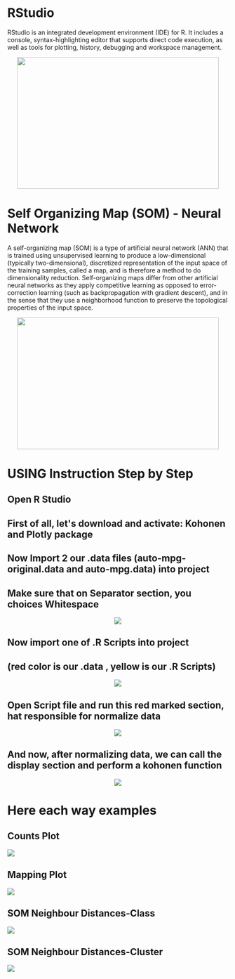 # RStudio
RStudio is an integrated development environment (IDE) for R. It includes a console, syntax-highlighting editor that supports direct code execution, as well as tools for plotting, history, debugging and workspace management.

<p align="center">
    <img width="460" height="300" src="https://rc2e.com/images_v2/ricons.png">
</p>


# Self Organizing Map (SOM) - Neural Network
A self-organizing map (SOM) is a type of artificial neural network (ANN) that is trained using
unsupervised learning to produce a low-dimensional (typically two-dimensional), discretized representation 
of the input space of the training samples, called a map, and is therefore a method to do dimensionality reduction. 
Self-organizing maps differ from other artificial neural networks as they apply competitive learning as opposed to
error-correction learning (such as backpropagation with gradient descent), and in the sense that they use a neighborhood
function to preserve the topological properties of the input space.

<p align="center">
    <img width="460" height="300" src="https://www.mathworks.com/matlabcentral/mlc-downloads/downloads/submissions/46481/versions/1/screenshot.jpg">
</p>

#  USING Instruction Step by Step
 
## Open R Studio

## First of all, let's download and activate: Kohonen and Plotly package
 
## Now Import 2 our .data files (auto-mpg-original.data and auto-mpg.data) into project

## Make sure that on Separator section, you choices Whitespace 

<p align="center">
    <img src="Steps/Importing.png">
</p>

## Now import one of .R Scripts into project
## (red color is our .data , yellow is our .R Scripts)

<p align="center">
    <img src="Steps/1-Open.png">
</p>

## Open Script file and run this red marked section, hat responsible for normalize data

<p align="center">
    <img src="Steps/2-Run-Script.png">
</p>

## And now, after normalizing data, we can call the display section and perform a kohonen function

<p align="center">
    <img src="Steps/3-Run-Script-.png">
</p>


# Here each way examples

<p align="center">
    <h2> Counts Plot </h2>
    <img src="Counts Plot/1.png">
</p>


<p align="center">
    <h2> Mapping Plot </h2>
    <img src="Mapping Plot/1.png">
</p>


<p align="center">
    <h2> SOM Neighbour Distances-Class </h2>
    <img src="SOM Neighbour Distances-Class/1.png">
</p>


<p align="center">
    <h2> SOM Neighbour Distances-Cluster </h2>
    <img src="SOM Neighbour Distances-Cluster/1.png">
</p>


